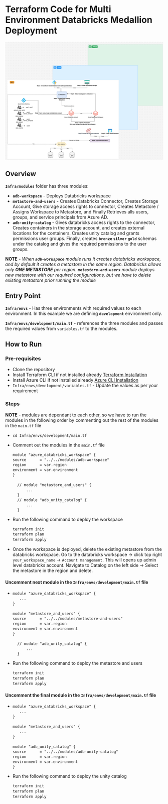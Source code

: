 # Terraform Code for Multi Environment Databricks Medallion Deployment

![Multi Environment Image](./mutli_environment.png)

## Overview

**`Infra/modules`** folder has three modules:
- **`adb-workspace`** - Deploys Databricks workspace
- **`metastore-and-users`** - Creates Databricks Connector, Creates Storage Account, Give storage access rights to connector, Creates Metastore / Assigns Workspace to Metastore, and Finally Retrieves alls users, groups, and service principals from Azure AD.
- **`adb-unity-catalog`** - Gives databricks access rights to the connector, Creates containers in the storage account, and creates external locations for the containers. Creates unity catalog and grants permissions user groups. Finally, creates **`bronze` `silver` `gold`** schemas under the catalog and gives the required permissions to the user groups.

**NOTE** - *When **`adb-workspace`** module runs it creates databricks workspace, and by default it creates a metastore in the same region. Databricks allows only **ONE METASTORE** per region. **`metastore-and-users`** module deploys new metastore with our required configurations, but we have to delete existing metastore prior running the module*

## Entry Point

**`Infra/envs`** - Has three environments with required values to each environment. In this example we are defining **`development`** environment only.

**`Infra/envs/development/main.tf`** - references the three modules and passes the required values from `variables.tf` to the modules.

## How to Run

### Pre-requisites
- Clone the repository
- Install Terraform CLI if not installed already [Terraform Installation](https://learn.hashicorp.com/tutorials/terraform/install-cli)
- Install Azure CLI if not installed already [Azure CLI Installation](https://docs.microsoft.com/en-us/cli/azure/install-azure-cli)
- `Infra/envs/development/variables.tf` - Update the values as per your requirement

### Steps

**NOTE** - modules are dependant to each other, so we have to run the modules in the following order by commenting out the rest of the modules in the `main.tf` file

- `cd Infra/envs/development/main.tf`
- Comment out the modules in the `main.tf` file
  ```hcl
  module "azure_databricks_workspace" {
  source      = "../../modules/adb-workspace"
  region      = var.region
  environment = var.environment
  }

    // module "metastore_and_users" {
        ...
    }
    // module "adb_unity_catalog" {
        ...
    }
    ```

- Run the following command to deploy the workspace
    ```bash
    terraform init
    terraform plan
    terraform apply
    ```

- Once the workspace is deployed, delete the existing metastore from the databricks workspace. Go to the databricks workspace -> click top right `your_workspace_name` -> `Account management`. This will opens up admin level databricks account. Navigate to Catalog on the left side -> Select the metastore in the region and delete.


#### Uncomment next module in the `Infra/envs/development/main.tf` file
- 
  ```hcl
  module "azure_databricks_workspace" {
     ...
  }

  module "metastore_and_users" {
  source      = "../../modules/metastore-and-users"
  region      = var.region
  environment = var.environment
  }

    // module "adb_unity_catalog" {
        ...
    }
    ```

- Run the following command to deploy the metastore and users
    ```bash
    terraform init
    terraform plan
    terraform apply
    ```

#### Uncomment the final module in the `Infra/envs/development/main.tf` file

- 
  ```hcl
  module "azure_databricks_workspace" {
     ...
  }

  module "metastore_and_users" {
     ...
  }

  module "adb_unity_catalog" {
  source      = "../../modules/adb-unity-catalog"
  region      = var.region
  environment = var.environment
  }
  ```

- Run the following command to deploy the unity catalog
    ```bash
    terraform init
    terraform plan
    terraform apply
    ```
